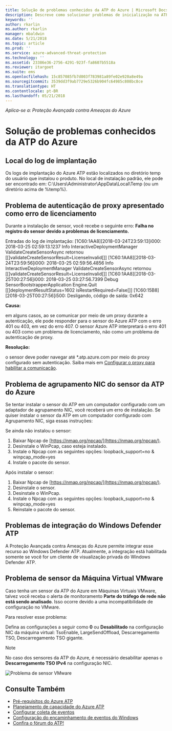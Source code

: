 ```yaml
---
title: Solução de problemas conhecidos da ATP do Azure | Microsoft Docs
description: Descreve como solucionar problemas de inicialização na ATP do Azure.
keywords: ''
author: rkarlin
ms.author: rkarlin
manager: mbaldwin
ms.date: 5/21/2018
ms.topic: article
ms.prod: ''
ms.service: azure-advanced-threat-protection
ms.technology: ''
ms.assetid: 23386e36-2756-4291-923f-fa8607b5518a
ms.reviewer: itargoet
ms.suite: ems
ms.openlocfilehash: 15c857085fb7d003f783981a89fe02e920a8e49a
ms.sourcegitcommit: 3539dd3f9ab7729e5326b904fc64985c808bc8ce
ms.translationtype: HT
ms.contentlocale: pt-BR
ms.lasthandoff: 05/21/2018
---
```

*Aplica-se a: Proteção Avançada contra Ameaças do Azure*


# <a name="troubleshooting-azure-atp-known-issues"></a>Solução de problemas conhecidos da ATP do Azure 


## <a name="deployment-log-location"></a>Local do log de implantação
 
Os logs de implantação do Azure ATP estão localizados no diretório temp do usuário que instalou o produto. No local de instalação padrão, ele pode ser encontrado em: C:\Users\Administrator\AppData\Local\Temp (ou um diretório acima de %temp%).

## <a name="proxy-authentication-problem-presents-as-licensing-error"></a>Problema de autenticação de proxy apresentado como erro de licenciamento

Durante a instalação de sensor, você recebe o seguinte erro: **Falha no registro do sensor devido a problemas de licenciamento.**

Entradas do log de implantação: [1C60:1AA8][2018-03-24T23:59:13]i000: 2018-03-25 02:59:13.1237 Info  InteractiveDeploymentManager ValidateCreateSensorAsync retornou [\[]validateCreateSensorResult=LicenseInvalid[\]] [1C60:1AA8][2018-03-24T23:59:56]i000: 2018-03-25 02:59:56.4856 Info  InteractiveDeploymentManager ValidateCreateSensorAsync retornou [\[]validateCreateSensorResult=LicenseInvalid[\]] [1C60:1AA8][2018-03-25T00:27:56]i000: 2018-03-25 03:27:56.7399 Debug SensorBootstrapperApplication Engine.Quit [\[]deploymentResultStatus=1602 isRestartRequired=False[\]] [1C60:15B8][2018-03-25T00:27:56]i500: Desligando, código de saída: 0x642


**Causa:**

em alguns casos, ao se comunicar por meio de um proxy durante a autenticação, ele pode responder para o sensor do Azure ATP com o erro 401 ou 403, em vez do erro 407. O sensor Azure ATP interpretará o erro 401 ou 403 como um problema de licenciamento, não como um problema de autenticação de proxy. 

**Resolução:**

o sensor deve poder navegar até *.atp.azure.com por meio do proxy configurado sem autenticação. Saiba mais em [Configurar o proxy para habilitar a comunicação](configure-proxy.md).




## Problema de agrupamento NIC do sensor da ATP do Azure <a name="nic-teaming"></a>

Se tentar instalar o sensor do ATP em um computador configurado com um adaptador de agrupamento NIC, você receberá um erro de instalação. Se quiser instalar o sensor da ATP em um computador configurado com Agrupamento NIC, siga essas instruções:

Se ainda não instalou o sensor:

1.  Baixar Npcap de [https://nmap.org/npcap/](https://nmap.org/npcap/).
2.  Desinstale o WinPcap, caso esteja instalado.
3.  Instale o Npcap com as seguintes opções: loopback_support=no & winpcap_mode=yes
4.  Instale o pacote do sensor.

Após instalar o sensor:

1.  Baixar Npcap de [https://nmap.org/npcap/](https://nmap.org/npcap/).
2.  Desinstale o sensor.
3.  Desinstale o WinPcap.
4.  Instale o Npcap com as seguintes opções: loopback_support=no & winpcap_mode=yes
5.  Reinstale o pacote do sensor.

## <a name="windows-defender-atp-integration-issue"></a>Problemas de integração do Windows Defender ATP

A Proteção Avançada contra Ameaças do Azure permite integrar esse recurso ao Windows Defender ATP. Atualmente, a integração está habilitada somente se você for um cliente de visualização privada do Windows Defender ATP. 

## <a name="vmware-virtual-machine-sensor-issue"></a>Problema de sensor da Máquina Virtual VMware

Caso tenha um sensor da ATP do Azure em Máquinas Virtuais VMware, talvez você receba o alerta de monitoramento **Parte do tráfego de rede não está sendo analisado**. Isso ocorre devido a uma incompatibilidade de configuração no VMware.

Para resolver esse problema:

Defina as configurações a seguir como **0** ou **Desabilitado** na configuração NIC da máquina virtual: TsoEnable, LargeSendOffload, Descarregamento TSO, Descarregamento TSO gigante.
> [!NOTE]
> No caso dos sensores da ATP do Azure, é necessário desabilitar apenas o **Descarregamento TSO IPv4** na configuração NIC.

 ![Problema de sensor VMware](./media/vm-sensor-issue.png)

## <a name="see-also"></a>Consulte Também
- [Pré-requisitos do Azure ATP](atp-prerequisites.md)
- [Planejamento de capacidade do Azure ATP](atp-capacity-planning.md)
- [Configurar coleta de eventos](configure-event-collection.md)
- [Configuração do encaminhamento de eventos do Windows](configure-event-forwarding.md#configuring-windows-event-forwarding)
- [Confira o fórum do ATP!](https://aka.ms/azureatpcommunity)
